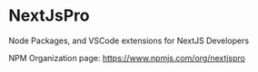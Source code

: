 # NextJsPro
Node Packages, and VSCode extensions for NextJS Developers

NPM Organization page: https://www.npmjs.com/org/nextjspro
